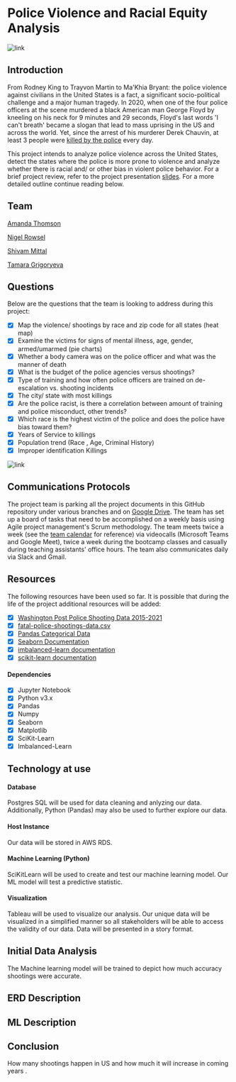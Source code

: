 # Police Violence and Racial Equity Analysis

![link](https://images.squarespace-cdn.com/content/v1/55ad38b1e4b0185f0285195f/1593639080742-I0422XS5N9K41NTO3LUL/ke17ZwdGBToddI8pDm48kPTrHXgsMrSIMwe6YW3w1AZ7gQa3H78H3Y0txjaiv_0fDoOvxcdMmMKkDsyUqMSsMWxHk725yiiHCCLfrh8O1z4YTzHvnKhyp6Da-NYroOW3ZGjoBKy3azqku80C789l0k5fwC0WRNFJBIXiBeNI5fKTrY37saURwPBw8fO2esROAxn-RKSrlQamlL27g22X2A/accountable.jpg?format=2500w)

## Introduction 

From Rodney King to Trayvon Martin to Ma'Khia Bryant: the police violence against civilians in the United States is a fact, a significant socio-political challenge and a major human tragedy. In 2020, when one of the four police officers at the scene murdered a black American man George Floyd by kneeling on his neck for 9 minutes and 29 seconds, Floyd's last words 'I can't breath' became a slogan that lead to mass uprising in the US and across the world. Yet, since the arrest of his murderer Derek Chauvin, at least 3 people were [killed by the police](https://www.nytimes.com/2021/04/17/us/police-shootings-killings.html) every day. 

This project intends to analyze police violence across the United States, detect the states where the police is more prone to violence and analyze whether there is racial and/ or other bias in violent police behavior. For a brief project review, refer to the project presentation [slides](https://github.com/TamaraGR/Police_Violence_Analysis/blob/main/Police%20Violence%20Analysis%20Starter.pdf). For a more detailed outline continue reading below. 

## Team 

[Amanda Thomson](https://www.linkedin.com/in/acfthomson/)

[Nigel Rowsel](https://www.linkedin.com/in/nigelrowser/)

[Shivam Mittal](https://www.linkedin.com/in/shivammittalbi/)

[Tamara Grigoryeva](https://www.linkedin.com/in/tamaragrigoryeva/)


## Questions 

Below are the questions that the team is looking to address during this project: 

- [x] Map the violence/ shootings by race and zip code for all states (heat map)
- [x] Examine the victims for signs of mental illness, age, gender, armed/umarmed (pie charts)
- [x] Whether a body camera was on the police officer and what was the manner of death
- [x] What is the budget of the police agencies versus shootings?
- [x] Type of training and how often police officers are trained on de-escalation vs. shooting incidents
- [x] The city/ state with most killings 
- [x] Are the police racist, is there a correlation between amount of training and police misconduct, other trends? 
- [x] Which race is the highest victim of the police and does the police have bias toward them?
- [x] Years of Service to killings
- [x] Population trend (Race , Age, Criminal History)
- [x] Improper identification Killings 

![link](https://i.guim.co.uk/img/media/fd398259625476ea51106180ab608f1f55d1b7e4/0_306_5344_3207/master/5344.jpg?width=465&quality=45&auto=format&fit=max&dpr=2&s=993b25ee7d5bf9bb4568e8b5a08e55d8)

## Communications Protocols 

The project team is parking all the project documents in this GitHub repository under various branches and on [Google Drive](https://drive.google.com/drive/folders/1XFVpMkhayZw_rGAlpjGC60XuhsebHg0z). The team has set up a board of tasks that need to be accomplished on a weekly basis using Agile project management's Scrum methodology. The team meets twice a week (see the [team calendar](https://github.com/TamaraGR/Police_Violence_Analysis/blob/main/TIMELINE%20(1)%20(2).docx) for reference) via videocalls (Microsoft Teams and Google Meet), twice a week during the bootcamp classes and casually during teaching assistants' office hours. The team also communicates daily via Slack and Gmail. 

## Resources 

The following resources have been used so far. It is possible that during the life of the project additional resources will be added: 

- [x] [Washington Post Police Shooting Data 2015-2021](https://github.com/washingtonpost/data-police-shootings)
- [x] [fatal-police-shootings-data.csv](https://github.com/TamaraGR/Police_Violence_Analysis/tree/amanda/Resources)
- [x] [Pandas Categorical Data](https://pandas.pydata.org/pandas-docs/stable/user_guide/categorical.html)
- [x] [Seaborn Documentation](https://seaborn.pydata.org/introduction.html)
- [x] [imbalanced-learn documentation](https://imbalanced-learn.org/stable/index.html)
- [x] [scikit-learn documentation](https://scikit-learn.org/stable/supervised_learning.html)

#### Dependencies
-[x] Jupyter Notebook
- [x] Python v3.x
- [x] Pandas
- [x] Numpy
- [x] Seaborn
- [x] Matplotlib
- [x] SciKit-Learn
- [x] Imbalanced-Learn

## Technology at use 

#### Database
Postgres SQL will be used for data cleaning and anlyzing our data. Additionally, Python (Pandas) may also be used to further explore our data. 
#### Host Instance 
Our data will be stored in AWS RDS.
#### Machine Learning (Python)
SciKitLearn will be used to create and test our machine learning model. Our ML model will test a predictive statistic.
#### Visualization
Tableau will be used to visualize our analysis. Our unique data will be visualized in a simplified manner so all stakeholders will be able to access the validity of our data. Data will be presented in a story format.

## Initial Data Analysis





The Machine learning model will be trained to depict how much accuracy shootings were accurate.

## ERD Description 

## ML Description 

## Conclusion 
How many shootings happen in US and how much it will increase in coming years .
